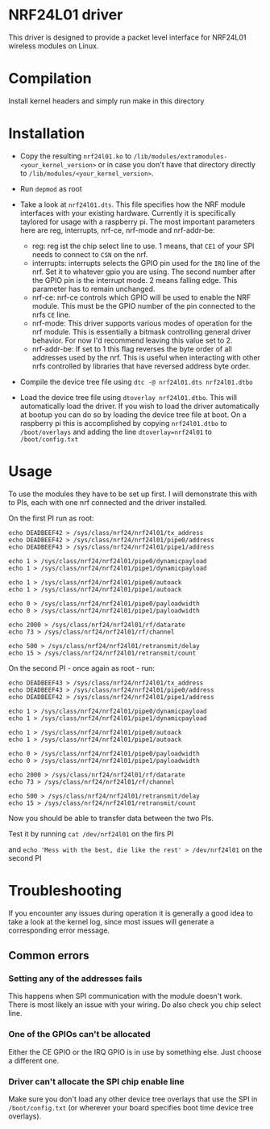 NRF24L01 driver
===============

This driver is designed to provide a packet level interface for NRF24L01 wireless modules on Linux.

# Compilation

Install kernel headers and simply run make in this directory


# Installation

- Copy the resulting ```nrf24l01.ko``` to ```/lib/modules/extramodules-<your_kernel_version>``` or in case you don't have that directory directly to ```/lib/modules/<your_kernel_version>```.

- Run ```depmod``` as root

- Take a look at ```nrf24l01.dts```. This file specifies how the NRF module interfaces with your existing hardware. Currently it is specifically taylored for usage with a raspberry pi. The most important parameters here are reg, interrupts, nrf-ce, nrf-mode and nrf-addr-be:
	* reg: reg ist the chip select line to use. 1 means, that ```CE1``` of your SPI needs to connect to ```CSN``` on the nrf.
	* interrupts: interrupts selects the GPIO pin used for the ```IRQ``` line of the nrf. Set it to whatever gpio you are using. The second number after the GPIO pin is the interrupt mode. 2 means falling edge. This parameter has to remain unchanged.
	* nrf-ce: nrf-ce controls which GPIO will be used to enable the NRF module. This must be the GPIO number of the pin connected to the nrfs ```CE``` line.
	* nrf-mode: This driver supports various modes of operation for the nrf module. This is essentially a bitmask controlling general driver behavior. For now I'd recommend leaving this value set to 2.
	* nrf-addr-be: If set to 1 this flag reverses the byte order of all addresses used by the nrf. This is useful when interacting with other nrfs controlled by libraries that have reversed address byte order.

- Compile the device tree file using ```dtc -@ nrf24l01.dts nrf24l01.dtbo```

- Load the device tree file using ```dtoverlay nrf24l01.dtbo```. This will automatically load the driver. If you wish to load the driver automatically at bootup you can do so by loading the device tree file at boot. On a raspberry pi this is accomplished by copying ```nrf24l01.dtbo``` to ```/boot/overlays``` and adding the line ```dtoverlay=nrf24l01``` to ```/boot/config.txt```

# Usage

To use the modules they have to be set up first. I will demonstrate this with to PIs, each with one nrf connected and the driver installed.

On the first PI run as root:

```
echo DEADBEEF42 > /sys/class/nrf24/nrf24l01/tx_address
echo DEADBEEF42 > /sys/class/nrf24/nrf24l01/pipe0/address
echo DEADBEEF43 > /sys/class/nrf24/nrf24l01/pipe1/address

echo 1 > /sys/class/nrf24/nrf24l01/pipe0/dynamicpayload
echo 1 > /sys/class/nrf24/nrf24l01/pipe1/dynamicpayload

echo 1 > /sys/class/nrf24/nrf24l01/pipe0/autoack
echo 1 > /sys/class/nrf24/nrf24l01/pipe1/autoack

echo 0 > /sys/class/nrf24/nrf24l01/pipe0/payloadwidth
echo 0 > /sys/class/nrf24/nrf24l01/pipe1/payloadwidth

echo 2000 > /sys/class/nrf24/nrf24l01/rf/datarate
echo 73 > /sys/class/nrf24/nrf24l01/rf/channel

echo 500 > /sys/class/nrf24/nrf24l01/retransmit/delay
echo 15 > /sys/class/nrf24/nrf24l01/retransmit/count
```

On the second PI - once again as root - run:

```
echo DEADBEEF43 > /sys/class/nrf24/nrf24l01/tx_address
echo DEADBEEF43 > /sys/class/nrf24/nrf24l01/pipe0/address
echo DEADBEEF42 > /sys/class/nrf24/nrf24l01/pipe1/address

echo 1 > /sys/class/nrf24/nrf24l01/pipe0/dynamicpayload
echo 1 > /sys/class/nrf24/nrf24l01/pipe1/dynamicpayload

echo 1 > /sys/class/nrf24/nrf24l01/pipe0/autoack
echo 1 > /sys/class/nrf24/nrf24l01/pipe1/autoack

echo 0 > /sys/class/nrf24/nrf24l01/pipe0/payloadwidth
echo 0 > /sys/class/nrf24/nrf24l01/pipe1/payloadwidth

echo 2000 > /sys/class/nrf24/nrf24l01/rf/datarate
echo 73 > /sys/class/nrf24/nrf24l01/rf/channel

echo 500 > /sys/class/nrf24/nrf24l01/retransmit/delay
echo 15 > /sys/class/nrf24/nrf24l01/retransmit/count
```

Now you should be able to transfer data between the two PIs.

Test it by running ```cat /dev/nrf24l01``` on the firs PI

and ```echo 'Mess with the best, die like the rest' > /dev/nrf24l01``` on the second PI

# Troubleshooting

If you encounter any issues during operation it is generally a good idea to take a look at the kernel log, since most issues will generate a corresponding error message.

## Common errors

### Setting any of the addresses fails

This happens when SPI communication with the module doesn't work. There is most likely an issue with your wiring. Do also check you chip select line.

### One of the GPIOs can't be allocated

Either the CE GPIO or the IRQ GPIO is in use by something else. Just choose a different one.

### Driver can't allocate the SPI chip enable line

Make sure you don't load any other device tree overlays that use the SPI in ```/boot/config.txt``` (or wherever your board specifies boot time device tree overlays).
